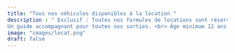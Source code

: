 ```yaml
---
title: "Tous nos véhicules disponibles à la location "
description : " Exclusif : Toutes nos formules de locations sont réservables jusqu’à 20 heures avant l’évènement!!!
Un guide accompagnant pour toutes nos sorties. <br> Âge minimum 12 ans."
image: "images/locat.png"
draft: false
---
```

